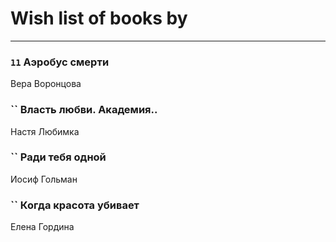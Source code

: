 # Wish list of books by [](https://ok.ru/profile/536771522733)
---

### `11` Аэробус смерти
Вера Воронцова

### `` Власть любви. Академия..
Настя Любимка

### `` Ради тебя одной
Иосиф Гольман

### `` Когда красота убивает
Елена Гордина

